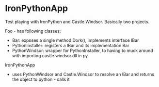 # IronPythonApp
Test playing with IronPython and Castle.Windsor. Basically two projects.

Foo - has following classes:
- Bar: exposes a single method Dork(), implements interface IBar
- PythonInstaller: registers a IBar and its implementation Bar
- PythonWindsor: wrapper for PythonInstaller, to having to muck around with importing castle.windsor.dll in py

IronPythonApp
- uses PythonWindsor and Castle.Windsor to resolve an IBar and returns the object to python - calls it
